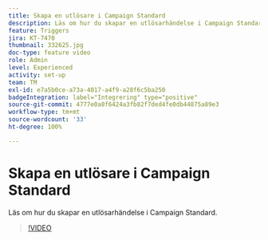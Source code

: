 ```yaml
---
title: Skapa en utlösare i Campaign Standard
description: Läs om hur du skapar en utlösarhändelse i Campaign Standard.
feature: Triggers
jira: KT-7470
thumbnail: 332625.jpg
doc-type: feature video
role: Admin
level: Experienced
activity: set-up
team: TM
exl-id: e7a5b0ce-a73a-4017-a4f9-a28f6c5ba250
badgeIntegration: label="Integrering" type="positive"
source-git-commit: 4777e0a8f6424a3fb82f7ded4fe0db44875a89e3
workflow-type: tm+mt
source-wordcount: '33'
ht-degree: 100%

---
```


# Skapa en utlösare i Campaign Standard

Läs om hur du skapar en utlösarhändelse i Campaign Standard.

>[!VIDEO](https://video.tv.adobe.com/v/332625?quality=12&learn=on)
